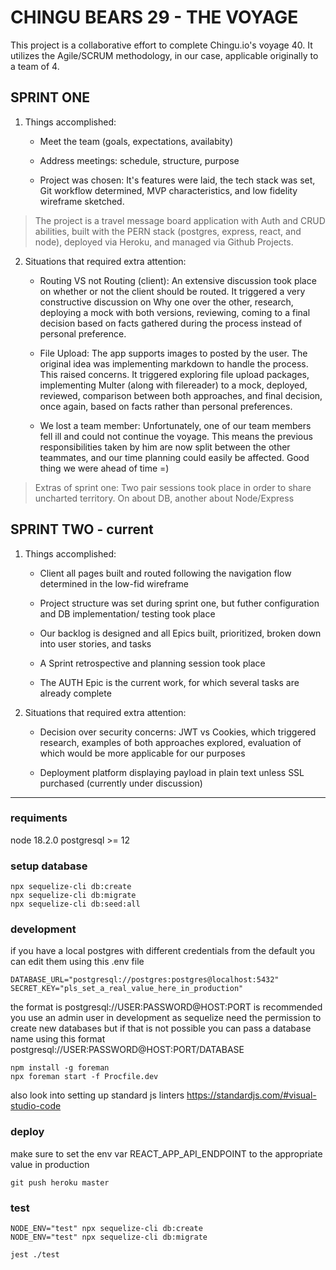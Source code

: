 # CHINGU BEARS 29 - THE VOYAGE

This project is a collaborative effort to complete Chingu.io's voyage 40. It utilizes the Agile/SCRUM methodology, in our case, applicable originally to a team of 4.

## SPRINT ONE

1. Things accomplished:

   - Meet the team (goals, expectations, availabity)

   - Address meetings: schedule, structure, purpose

   - Project was chosen: It's features were laid, the tech stack was set, Git workflow determined, MVP characteristics, and low fidelity wireframe sketched.

> The project is a travel message board application with Auth and CRUD abilities, built with the PERN stack (postgres, express, react, and node), deployed via Heroku, and managed via Github Projects.

2. Situations that required extra attention:

   - Routing VS not Routing (client): An extensive discussion took place on whether or not the client should be routed. It triggered a very constructive discussion on Why one over the other, research, deploying a mock with both versions, reviewing, coming to a final decision based on facts gathered during the process instead of personal preference.

   - File Upload: The app supports images to posted by the user. The original idea was implementing markdown to handle the process. This raised concerns. It triggered exploring file upload packages, implementing Multer (along with filereader) to a mock, deployed, reviewed, comparison between both approaches, and final decision, once again, based on facts rather than personal preferences.

   - We lost a team member: Unfortunately, one of our team members fell ill and could not continue the voyage. This means the previous responsibilities taken by him are now split between the other teammates, and our time planning could easily be affected. Good thing we were ahead of time =)

> Extras of sprint one: Two pair sessions took place in order to share uncharted territory. On about DB, another about Node/Express

## SPRINT TWO - current

1. Things accomplished:

   - Client all pages built and routed following the navigation flow determined in the low-fid wireframe

   - Project structure was set during sprint one, but futher configuration and DB implementation/ testing took place

   - Our backlog is designed and all Epics built, prioritized, broken down into user stories, and tasks

   - A Sprint retrospective and planning session took place

   - The AUTH Epic is the current work, for which several tasks are already complete

2. Situations that required extra attention:

   - Decision over security concerns: JWT vs Cookies, which triggered research, examples of both approaches explored, evaluation of which would be more applicable for our purposes

   - Deployment platform displaying payload in plain text unless SSL purchased (currently under discussion)

---

### requiments

node 18.2.0
postgresql >= 12

### setup database

```
npx sequelize-cli db:create
npx sequelize-cli db:migrate
npx sequelize-cli db:seed:all
```

### development

if you have a local postgres with different credentials from the default you can edit them using this .env file

```
DATABASE_URL="postgresql://postgres:postgres@localhost:5432"
SECRET_KEY="pls_set_a_real_value_here_in_production"
```

the format is postgresql://USER:PASSWORD@HOST:PORT
is recommended you use an admin user in development as sequelize need the permission to create new databases
but if that is not possible you can pass a database name using this format postgresql://USER:PASSWORD@HOST:PORT/DATABASE

```
npm install -g foreman
npx foreman start -f Procfile.dev
```

also look into setting up standard js linters https://standardjs.com/#visual-studio-code

### deploy

make sure to set the env var REACT_APP_API_ENDPOINT to the appropriate value in production

```
git push heroku master
```

### test

```
NODE_ENV="test" npx sequelize-cli db:create
NODE_ENV="test" npx sequelize-cli db:migrate

jest ./test
```

